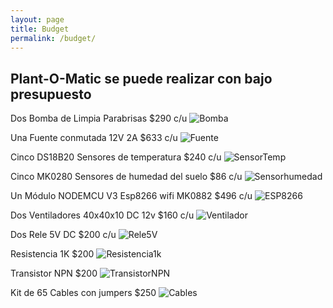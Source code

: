```yaml
---
layout: page
title: Budget
permalink: /budget/
---
```

Plant-O-Matic se puede realizar con bajo presupuesto
-

Dos Bomba de Limpia Parabrisas $290 c/u
![Bomba](/assets/Bomba.jpg)

Una Fuente conmutada 12V 2A $633 c/u
![Fuente](/assets/Fuente.jpg)

Cinco DS18B20 Sensores de temperatura $240 c/u
![SensorTemp](/assets/SensorTemp.jpg)

Cinco MK0280 Sensores de humedad del suelo $86 c/u
![Sensorhumedad](/assets/Sensorhumedad.jpg)

Un Módulo NODEMCU V3 Esp8266 wifi MK0882 $496 c/u
![ESP8266](/assets/ESP8266.jpg)

Dos Ventiladores 40x40x10 DC 12v $160 c/u
![Ventilador](/assets/Ventilador.jpg)

Dos Rele 5V DC $200 c/u
![Rele5V](/assets/Rele5V.jpg)

Resistencia 1K $200
![Resistencia1k](/assets/Resistencia1k.jpg)

Transistor NPN $200
![TransistorNPN](/assets/TransistorNPN.jpg)

Kit de 65 Cables con jumpers $250
![Cables](/assets/Cables.jpg)




